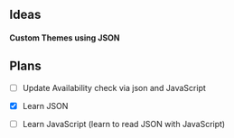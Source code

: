 ## Ideas
#### Custom Themes using JSON

## Plans

- [ ] Update Availability check via json and JavaScript

- [x] Learn JSON

- [ ] Learn JavaScript (learn to read JSON with JavaScript)

